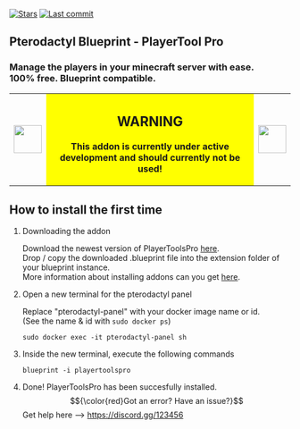 [![Stars](https://img.shields.io/github/stars/MrAhmalo/pterodactyl-themes)](#) [![Last commit](https://img.shields.io/github/last-commit/MrAhmalo/pterodactyl-themes)](#)

## Pterodactyl Blueprint - PlayerTool Pro
### Manage the players in your minecraft server with ease. <br> 100% free. Blueprint compatible.

<table>
<tr>
<td><img src="https://www.pngall.com/wp-content/uploads/8/Red-Warning-PNG-Free-Download.png" width="50"></td>
<td align="center" bgcolor="#FFFF00">

## WARNING
  
**This addon is currently under active development and should currently not be used!**

</td>
<td><img src="https://www.pngall.com/wp-content/uploads/8/Red-Warning-PNG-Free-Download.png" width="50"></td>
</tr>
</table>

## How to install the first time 

1. Downloading the addon
	 
	 Download the newest version of PlayerToolsPro [here](example.com). <br>
	 Drop / copy the downloaded .blueprint file into the extension folder of your blueprint instance.<br>
	 More information about installing addons can you get [here](example.com).<br>

2. Open a new terminal for the pterodactyl panel
   
   Replace "pterodactyl-panel" with your docker image name or id. <br>
   (See the name & id with ```sudo docker ps```)
   ```shell
   sudo docker exec -it pterodactyl-panel sh
   ```

3. Inside the new terminal, execute the following commands
   ```shell
   blueprint -i playertoolspro
   ```

4. Done! PlayerToolsPro has been succesfully installed. <br>
	  $${\color{red}Got an error? Have an issue?}$$ Get help here --> https://discord.gg/123456
